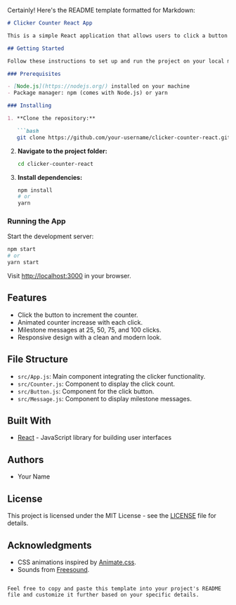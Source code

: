 Certainly! Here's the README template formatted for Markdown:

```markdown
# Clicker Counter React App

This is a simple React application that allows users to click a button and increments a counter. The app includes features such as milestone messages, animations, and a reset button.

## Getting Started

Follow these instructions to set up and run the project on your local machine.

### Prerequisites

- [Node.js](https://nodejs.org/) installed on your machine
- Package manager: npm (comes with Node.js) or yarn

### Installing

1. **Clone the repository:**

   ```bash
   git clone https://github.com/your-username/clicker-counter-react.git
   ```

2. **Navigate to the project folder:**

   ```bash
   cd clicker-counter-react
   ```

3. **Install dependencies:**

   ```bash
   npm install
   # or
   yarn
   ```

### Running the App

Start the development server:

```bash
npm start
# or
yarn start
```

Visit [http://localhost:3000](http://localhost:3000) in your browser.

## Features

- Click the button to increment the counter.
- Animated counter increase with each click.
- Milestone messages at 25, 50, 75, and 100 clicks.
- Responsive design with a clean and modern look.

## File Structure

- `src/App.js`: Main component integrating the clicker functionality.
- `src/Counter.js`: Component to display the click count.
- `src/Button.js`: Component for the click button.
- `src/Message.js`: Component to display milestone messages.

## Built With

- [React](https://reactjs.org/) - JavaScript library for building user interfaces

## Authors

- Your Name

## License

This project is licensed under the MIT License - see the [LICENSE](LICENSE) file for details.

## Acknowledgments

- CSS animations inspired by [Animate.css](https://animate.style/).
- Sounds from [Freesound](https://freesound.org/).
```

Feel free to copy and paste this template into your project's README file and customize it further based on your specific details.